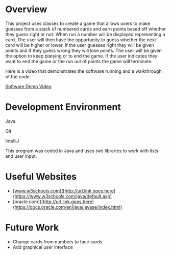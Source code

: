 # Overview

This project uses classes to create a game that allows users to make guesses from a stack of numbered cards and earn points based off whether they guess right or not. When run a number will be displayed representing a card. The user will then have the oppurtunity to guess whether the next card will be higher or lower. If the user guesses right they will be given points and if they guess wrong they will lose points. The user will be given the option to keep platying or to end the game. If the user indicates they want to end the game or the run out of points the game will terminate. 

Here is a video that demonstrates the software running and a walkthrough of the code. 

[Software Demo Video](https://www.youtube.com/watch?v=oP2Vmj8K50M)

# Development Environment

Java

Git

IntelliJ

This program was coded in Java and uses two libraries to work with lists and user input. 

# Useful Websites

- [www.w3schools.com]([http://url.link.goes.here](https://www.w3schools.com/java/default.asp)
- [oracle.com]([http://url.link.goes.here](https://docs.oracle.com/en/java/javase/index.html)

# Future Work

- Change cards from numbers to face cards
- Add graphical user interface
